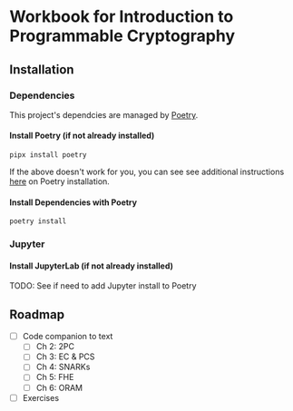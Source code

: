 # Workbook for Introduction to Programmable Cryptography

## Installation

### Dependencies

This project's dependcies are managed by [Poetry](https://python-poetry.org/).

#### Install Poetry (if not already installed)

```shell
pipx install poetry
```

If the above doesn't work for you, you can see see additional instructions [here](https://python-poetry.org/docs/#installation) on Poetry installation.

#### Install Dependencies with Poetry

```shell
poetry install
```

### Jupyter

#### Install JupyterLab (if not already installed)

TODO: See if need to add Jupyter install to Poetry

## Roadmap

- [ ] Code companion to text
  - [ ] Ch 2: 2PC
  - [ ] Ch 3: EC & PCS
  - [ ] Ch 4: SNARKs
  - [ ] Ch 5: FHE
  - [ ] Ch 6: ORAM
- [ ] Exercises

